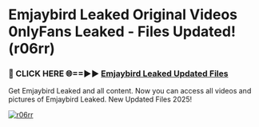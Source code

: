 # Emjaybird Leaked Original Videos 0nlyFans Leaked - Files Updated! (r06rr)

<h3>🔴 CLICK HERE 🌐==►► <a href="https://tinyurl.com/ehrbuxhb" rel="nofollow">Emjaybird Leaked Updated Files</a></h3>

Get Emjaybird Leaked and all content. Now you can access all videos and pictures of Emjaybird Leaked. New Updated Files 2025!

[![r06rr](https://i.imgur.com/lVYEuWS.gif)](https://tinyurl.com/ehrbuxhb)
